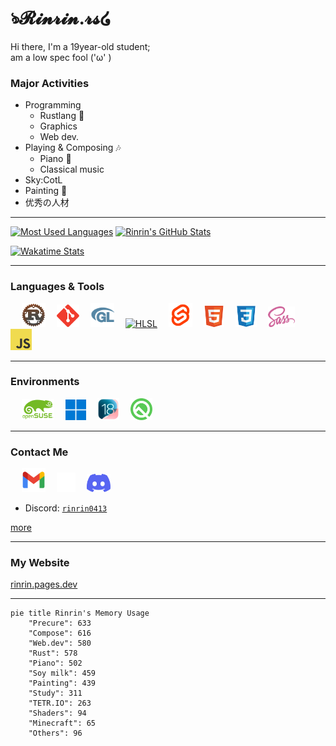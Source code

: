 # ঌ𝓡𝓲𝓷𝓻𝓲𝓷.𝓻𝓼໒

Hi there, I'm a 19year-old student;  
am a low spec fool ('ω' )

### Major Activities

- Programming
    - Rustlang 🦀
    - Graphics
    - Web dev.
- Playing & Composing 🎶
    - Piano 🎹
    - Classical music
- Sky:CotL
- Painting 🎨
- 优秀の人材

---

[![Most Used Languages](https://github-readme-stats.vercel.app/api/top-langs/?username=Rinrin0413&count_private=true&theme=dark&hide_border=true&border_radius=4px&layout=compact&langs_count=10)](https://github.com/anuraghazra/github-readme-stats)
[![Rinrin's GitHub Stats](https://github-readme-stats.vercel.app/api?username=Rinrin0413&count_private=true&show_icons=true&theme=dark&hide_border=true&border_radius=4px)](https://github.com/anuraghazra/github-readme-stats)

[![Wakatime Stats](https://github-readme-stats.vercel.app/api/wakatime?username=Rinrin&theme=dark&hide_border=true&border_radius=2px&layout=compact)](https://wakatime.com/@Rinrin)

---

### Languages & Tools

<div id="logos">
    &emsp;
    <a href="https://rust-lang.org"><img src="assets/images/styles.redditmedia.com/t5_2s7lj/styles/image_widget_swcbp2ejzti11.png" alt="Rust" title="Rust" width="38px"></a>&emsp;
    <a href="https://git-scm.com/"><img src="assets/images/git-scm.com/images/logos/downloads/Git-Icon-1788C.svg.svg" alt="Git" title="Git" width="36px"></a>&emsp;
    <a href="https://opengl.org/"><img src="assets/images/OpenGL_LogoBug_48px_Nov17.png" alt="openGL logo" title="GLSL" width="38px"></a>&emsp;
    <a href="https://docs.microsoft.com/en-us/windows/win32/direct3dhlsl/dx-graphics-hlsl"><img src="assets/images/hlsl.png" alt="HLSL" title="HLSL" width="38px"></a>&emsp;
    <a href="https://svelte.dev"><img src="assets/images/svelte.dev/favicon.png" alt="Svelte" title="Svelte" width="38px"></a>&emsp;
    <a href="https://www.w3.org/TR/html5"><img src="assets/images/www.w3.org/html/logo/badge/html5-badge-h-solo.png" alt="HTML" title="HTML5" width="33px"></a>&emsp;
    <a href="https://www.w3.org/TR/CSS"><img src="assets/images/icongr.am/devicon/css3-original.svg" alt="CSS" title="CSS3" width="34px"></a>&emsp;
    <a href="https://sass-lang.com"><img src="assets/images/sass-lang.com/assets/img/logos/logo.svg" alt="SASS" title="SASS, SCSS" width="43px"></a>&emsp;
    <a href="https://ecma-international.org/publications-and-standards/standards/ecma-262" alt="JS"><img src="assets/images/raw.githubusercontent.com/voodootikigod/logo.js/master/js.png" alt="JS" title="JavaScript" width="34"></a>
</div>

---

### Environments

<div id="logos">
    &emsp;
    <a href="https://get.opensuse.org/leap/15.6"><img src="assets/images/raw.githubusercontent.com/openSUSE/artwork/master/logos/official/logo-color.svg" alt="openSUSE" title="openSUSE Leap 15.6" width="52px"></a>&emsp;
    <a href="https://microsoft.com/en-us/windows/windows-11"><img src="assets/images/raw.githubusercontent.com/github/explore/379d49236d826364be968345e0a085d044108cff/topics/windows/windows.png" alt="Windows11" title="Microsoft Windows 11" width="33px"></a>&emsp;
    <a href="https://apple.com/ios/ios-18"><img src="assets/images/developer.apple.com/assets/elements/icons/ios-18-num/ios-18-num-96x96_2x.png" alt="iOS 18" title="iOS 18" width="35px"></a>&emsp;
    <a href="https://android.com/intl/en/android-10"><img src="assets/images/static.wikia.nocookie.net/logopedia/images/f/f8/Android_Q_logo.svg" alt="Android10" title="Android 10" width="35px"></a>
</div>

---

### Contact Me

<div id="logos">
    &emsp;
    <a href="mailto:rinrin0413.rs@gmail.com" alt="rinrin0413.rs@gmail.com"><img src="assets/images/lh3.googleusercontent.com/0rpHlrX8IG77awQMuUZpQ0zGWT7HRYtpncsuRnFo6V3c8Lh2hPjXnEuhDDd-OsLz1vua4ld2rlUYFAaBYk-rZCODmi2eJlwUEVsZgg/unnamed.png" alt="Gmail" title="Gmail: rinrin0413.rs@gmail.com" width="38px"></a>&emsp;
    <a href="https://x.com/Rinrin_2nd" alt="@Rinrin_2nd"><img src="assets/images/x-logo/logo.svg" alt="X" title="X: @Rinrin_2nd" width="30px"></a>&emsp;
    <a href="https://discord.gg/7QhMDfyPHR" alt="Rinrin.rs#5671"><img src="assets/images/Discord Press Kit/Logos/3_Icon_Clyde/RGB/icon_clyde_blurple_RGB.svg" alt="Discord" title="Discord: Rinrin.rs#5671" width="38px"></a>&emsp;
</div>

- Discord: [`rinrin0413`](https://discord.com/users/724976600873041940)

[more](https://rinrin.pages.dev/social)

---

### My Website
[rinrin.pages.dev](https://rinrin.pages.dev)

---

```mermaid
pie title Rinrin's Memory Usage
    "Precure": 633
    "Compose": 616
    "Web.dev": 580
    "Rust": 578
    "Piano": 502
    "Soy milk": 459
    "Painting": 439
    "Study": 311
    "TETR.IO": 263
    "Shaders": 94
    "Minecraft": 65
    "Others": 96
```

